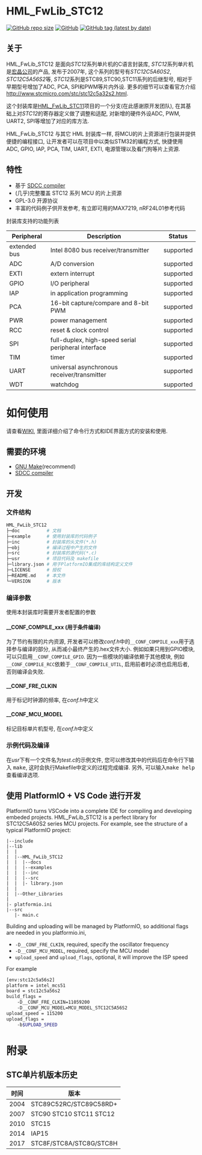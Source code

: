 # HML_FwLib_STC12

[![GitHub repo size](https://img.shields.io/github/repo-size/IOsetting/HML_FwLib_STC12)](https://github.com/IOsetting/HML_FwLib_STC12)
[![GitHub](https://img.shields.io/github/license/IOsetting/HML_FwLib_STC12)](https://github.com/IOsetting/HML_FwLib_STC12/blob/master/LICENSE)
[![GitHub tag (latest by date)](https://img.shields.io/github/v/tag/IOsetting/HML_FwLib_STC12?color=26a69a)](https://github.com/IOsetting/HML_FwLib_STC12/tags)

## 关于

HML_FwLib_STC12 是面向*STC12*系列单片机的C语言封装库, *STC12*系列单片机是[宏晶公司](https://www.stcmcudata.com/)的产品, 发布于2007年, 这个系列的型号有*STC12C5A60S2*, *STC12C5A56S2*等, *STC12*系列是STC89,STC90,STC11系列的后继型号, 相对于早期型号增加了ADC, PCA, SPI和PWM等片内外设. 更多的细节可以查看官方介绍 http://www.stcmicro.com/stc/stc12c5a32s2.html.

这个封装库是[HML_FwLib_STC11](https://github.com/MCU-ZHISHAN-IoT/HML_FwLib_STC11)项目的一个分支(在此感谢原开发团队), 在其基础上对*STC12*的寄存器定义做了调整和适配, 对新增的硬件外设ADC, PWM, UART2, SPI等增加了对应的库方法.

HML_FwLib_STC12 与其它 HML 封装库一样, 将MCU的片上资源进行包装并提供便捷的编程接口, 让开发者可以在项目中以类似STM32的编程方式, 快捷使用 ADC, GPIO, IAP, PCA, TIM, UART, EXTI, 电源管理以及看门狗等片上资源.

## 特性

+ 基于 [SDCC compiler](http://sdcc.sourceforge.net/)
+ (几乎)完整覆盖 STC12 系列 MCU 的片上资源
+ GPL-3.0 开源协议
+ 丰富的代码例子供开发参考, 有立即可用的MAX7219, nRF24L01参考代码

封装库支持的功能列表

| Peripheral | Description | Status |
| --- | --- | --- |
| extended bus | Intel 8080 bus receiver/transmitter | supported |
| ADC  | A/D conversion | supported |
| EXTI | extern interrupt | supported |
| GPIO | I/O peripheral | supported  |
| IAP | in application programming | supported |
| PCA | 16-bit capture/compare and 8-bit PWM | supported |
| PWR | power management | supported |
| RCC | reset & clock control | supported |
| SPI | full-duplex, high-speed serial peripheral interface | supported |
| TIM | timer | supported |
| UART | universal asynchronous receiver/transmitter | supported |
| WDT | watchdog | supported |

# 如何使用

请查看[WIKI](https://github.com/IOsetting/HML_FwLib_STC12/wiki), 里面详细介绍了命令行方式和IDE界面方式的安装和使用.

## 需要的环境

+ [GNU Make](http://www.gnu.org/software/make/manual/make.html)(recommend)
+ [SDCC compiler](http://sdcc.sourceforge.net/)

## 开发

### 文件结构

```bash
HML_FwLib_STC12
├─doc          # 文档
├─example      # 使用封装库的代码例子
├─inc          # 封装库的头文件(*.h)
├─obj          # 编译过程中产生的文件
├─src          # 封装库的源代码(*.c)
├─usr          # 项目代码及 makefile
├─library.json # 用于PlatformIO集成的库结构定义文件
├─LICENSE      # 授权
├─README.md    # 本文件
└─VERSION      # 版本
```

### 编译参数

使用本封装库时需要开发者配置的参数

#### \_\_CONF\_COMPILE\_xxx (用于条件编译)
为了节约有限的片内资源, 开发者可以修改*conf.h*中的`__CONF_COMPILE_xxx`用于选择参与编译的部分, 从而减小最终产生的.hex文件大小. 例如如果只用到GPIO模块, 可以只启用`__CONF_COMPILE_GPIO`. 因为一些模块的编译依赖于其他模块, 例如`__CONF_COMPILE_RCC`依赖于`__CONF_COMPILE_UTIL`, 启用前者时必须也启用后者, 否则编译会失败.
####  \_\_CONF\_FRE\_CLKIN
用于标记时钟源的频率, 在*conf.h*中定义
#### \_\_CONF\_MCU\_MODEL
标记目标单片机型号, 在*conf.h*中定义

### 示例代码及编译

在*usr*下有一个文件名为*test.c*的示例文件, 您可以修改其中的代码后在命令行下输入 <kbd>make</kbd>, 这时会执行Makefile中定义的过程完成编译. 另外, 可以输入<kbd>make help</kbd>查看编译选项.

## 使用 PlatformIO + VS Code 进行开发

PlatformIO turns VSCode into a complete IDE for compiling and developing embeded projects. HML_FwLib_STC12 is a perfect library for STC12C5A60S2 series MCU projects. For example, see the structure of a typical PlatformIO project:
```
|--include
|--lib
|  |
|  |--HML_FwLib_STC12
|  |  |--docs
|  |  |--examples
|  |  |--inc
|  |  |--src
|  |  |- library.json
|  |
|  |--Other_Libraries
|
|- platformio.ini
|--src
   |- main.c
```
Building and uploading will be managed by PlatformIO, so additional flags are needed in you platformio.ini, 
* `-D__CONF_FRE_CLKIN`, required, specify the oscillator frequency
* `-D__CONF_MCU_MODEL`, required, specify the MCU model
* `upload_speed` and `upload_flags`, optional, it will improve the ISP speed

For example
```bash
[env:stc12c5a56s2]
platform = intel_mcs51
board = stc12c5a56s2
build_flags =
    -D__CONF_FRE_CLKIN=11059200
    -D__CONF_MCU_MODEL=MCU_MODEL_STC12C5A56S2
upload_speed = 115200
upload_flags =
    -b$UPLOAD_SPEED
```

# 附录

## STC单片机版本历史

| 时间  | 版本                     |  
| ---- | -----------------       |     
| 2004 | STC89C52RC/STC89C58RD+  |  
| 2007 | STC90 STC10 STC11 STC12 |  
| 2010 | STC15                   |  
| 2014 | IAP15                   |  
| 2017 | STC8F/STC8A/STC8G/STC8H |  

